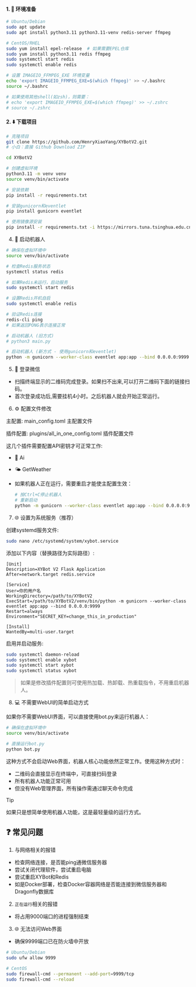 #### 1. 🔧 环境准备

```bash
# Ubuntu/Debian
sudo apt update
sudo apt install python3.11 python3.11-venv redis-server ffmpeg

# CentOS/RHEL
sudo yum install epel-release  # 如果需要EPEL仓库
sudo yum install python3.11 redis ffmpeg
sudo systemctl start redis
sudo systemctl enable redis

# 设置 IMAGEIO_FFMPEG_EXE 环境变量
echo 'export IMAGEIO_FFMPEG_EXE=$(which ffmpeg)' >> ~/.bashrc
source ~/.bashrc

# 如果使用其他shell(如zsh)，则需要：
# echo 'export IMAGEIO_FFMPEG_EXE=$(which ffmpeg)' >> ~/.zshrc
# source ~/.zshrc
```

#### 2. ⬇️ 下载项目

```bash
# 克隆项目
git clone https://github.com/HenryXiaoYang/XYBotV2.git
# 小白：直接 Github Download ZIP

cd XYBotV2

# 创建虚拟环境
python3.11 -m venv venv
source venv/bin/activate

# 安装依赖
pip install -r requirements.txt

# 安装gunicorn和eventlet
pip install gunicorn eventlet

# 使用镜像源安装
pip install -r requirements.txt -i https://mirrors.tuna.tsinghua.edu.cn/pypi/web/simple
```

4. 🚀 启动机器人

```bash
# 确保在虚拟环境中
source venv/bin/activate

# 检查Redis服务状态
systemctl status redis

# 如果Redis未运行，启动服务
sudo systemctl start redis

# 设置Redis开机自启
sudo systemctl enable redis

# 验证Redis连接
redis-cli ping
# 如果返回PONG表示连接正常

# 启动机器人 (旧方式)
# python3 main.py

# 启动机器人 (新方式 - 使用gunicorn和eventlet)
python -m gunicorn --worker-class eventlet app:app --bind 0.0.0.0:9999
```

5. 📱 登录微信

- 扫描终端显示的二维码完成登录。如果扫不出来,可以打开二维码下面的链接扫码。
- 首次登录成功后,需要挂机4小时。之后机器人就会开始正常运行。

6. ⚙️ 配置文件修改

主配置: main_config.toml 主配置文件

插件配置: plugins/all_in_one_config.toml 插件配置文件

这几个插件需要配置API密钥才可正常工作:

- 🤖 Ai
- 🌤️ GetWeather

- 如果机器人正在运行，需要重启才能使主配置生效：
    ```bash
    # 按Ctrl+C停止机器人
    # 重新启动
    python -m gunicorn --worker-class eventlet app:app --bind 0.0.0.0:9999
    ```

7. 🌐 设置为系统服务（推荐）

创建systemd服务文件:

```bash
sudo nano /etc/systemd/system/xybot.service
```

添加以下内容（替换路径为实际路径）:

```
[Unit]
Description=XYBot V2 Flask Application
After=network.target redis.service

[Service]
User=你的用户名
WorkingDirectory=/path/to/XYBotV2
ExecStart=/path/to/XYBotV2/venv/bin/python -m gunicorn --worker-class eventlet app:app --bind 0.0.0.0:9999
Restart=always
Environment="SECRET_KEY=change_this_in_production"

[Install]
WantedBy=multi-user.target
```

启用并启动服务:

```bash
sudo systemctl daemon-reload
sudo systemctl enable xybot
sudo systemctl start xybot
sudo systemctl status xybot
```

> 如果是修改插件配置则可使用热加载、热卸载、热重载指令，不用重启机器人。

8. 💻 不需要WebUI的简单启动方式

如果你不需要WebUI界面，可以直接使用bot.py来运行机器人：

```bash
# 确保在虚拟环境中
source venv/bin/activate

# 直接运行bot.py
python bot.py
```

这种方式不会启动Web界面，机器人核心功能依然正常工作。使用这种方式时：
- 二维码会直接显示在终端中，可直接扫码登录
- 所有机器人功能正常可用
- 但没有Web管理界面，所有操作需通过聊天命令完成

> [!TIP]
> 如果只是想简单使用机器人功能，这是最轻量级的运行方式。

## ❓ 常见问题

1. 与网络相关的报错

- 检查网络连接，是否能ping通微信服务器
- 尝试关闭代理软件，尝试重启电脑
- 尝试重启XYBot和Redis
- 如是Docker部署，检查Docker容器网络是否能连接到微信服务器和Dragonfly数据库

2. `正在运行`相关的报错

- 将占用9000端口的进程强制结束

3. 🌐 无法访问Web界面

- 确保9999端口已在防火墙中开放
```bash
# Ubuntu/Debian
sudo ufw allow 9999

# CentOS
sudo firewall-cmd --permanent --add-port=9999/tcp
sudo firewall-cmd --reload
```
